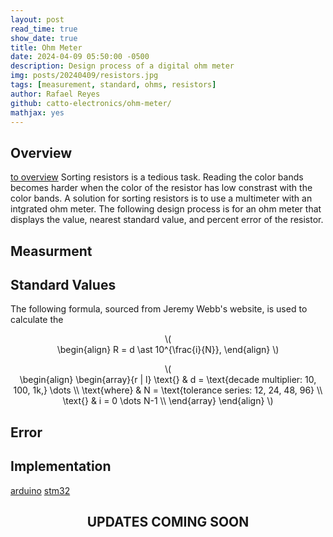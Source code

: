 ```yaml
---
layout: post
read_time: true
show_date: true
title: Ohm Meter
date: 2024-04-09 05:50:00 -0500
description: Design process of a digital ohm meter
img: posts/20240409/resistors.jpg
tags: [measurement, standard, ohms, resistors]
author: Rafael Reyes
github: catto-electronics/ohm-meter/
mathjax: yes
---
```


## Overview
<a name='overview'></a>
[to overview](#implementation)
Sorting resistors is a tedious task. Reading the color bands becomes harder when the color of the resistor has low constrast with the color bands. A solution for sorting resistors is to use a multimeter with an intgrated ohm meter. The following design process is for an ohm meter that displays the value, nearest standard value, and percent error of the resistor. 

## Measurment


## Standard Values
The following formula, sourced from Jeremy Webb's website, is used to calculate the

<p style="text-align:center">\(<br>
\begin{align}
R = d \ast 10^{\frac{i}{N}},
\end{align}
\)</p>

<p style="text-align:center">\(<br>
\begin{align}
\begin{array}{r | l} \text{} & d = \text{decade multiplier: 10, 100, 1k,} \dots \\ 
\text{where} & N = \text{tolerance series: 12, 24, 48, 96}   \\
\text{} & i = 0 \dots N-1   \\
\end{array}
\end{align}
\)</p>

## Error

## Implementation
[arduino](#overview)
[stm32](#stm32)



## <center>UPDATES COMING SOON</center>